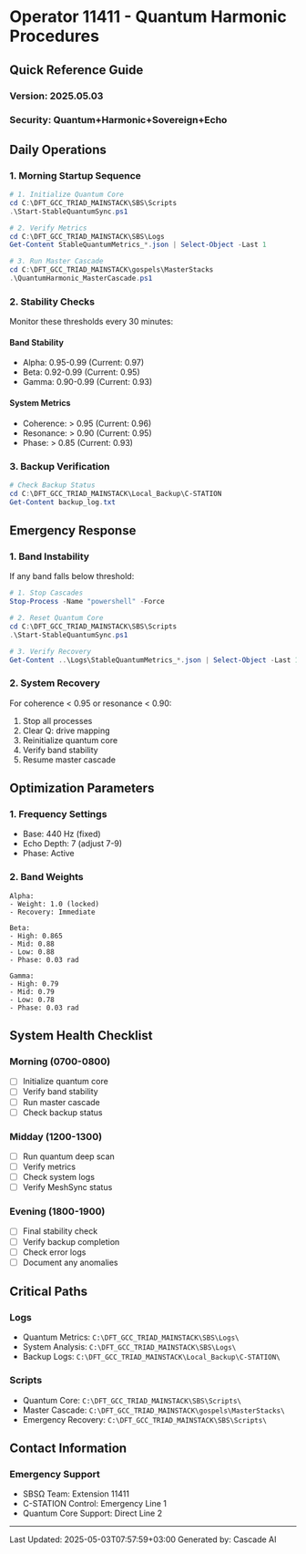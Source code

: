 # Operator 11411 - Quantum Harmonic Procedures
## Quick Reference Guide
### Version: 2025.05.03
### Security: Quantum+Harmonic+Sovereign+Echo

## Daily Operations

### 1. Morning Startup Sequence
```powershell
# 1. Initialize Quantum Core
cd C:\DFT_GCC_TRIAD_MAINSTACK\SBS\Scripts
.\Start-StableQuantumSync.ps1

# 2. Verify Metrics
cd C:\DFT_GCC_TRIAD_MAINSTACK\SBS\Logs
Get-Content StableQuantumMetrics_*.json | Select-Object -Last 1

# 3. Run Master Cascade
cd C:\DFT_GCC_TRIAD_MAINSTACK\gospels\MasterStacks
.\QuantumHarmonic_MasterCascade.ps1
```

### 2. Stability Checks
Monitor these thresholds every 30 minutes:

#### Band Stability
- Alpha: 0.95-0.99 (Current: 0.97)
- Beta: 0.92-0.99 (Current: 0.95)
- Gamma: 0.90-0.99 (Current: 0.93)

#### System Metrics
- Coherence: > 0.95 (Current: 0.96)
- Resonance: > 0.90 (Current: 0.95)
- Phase: > 0.85 (Current: 0.93)

### 3. Backup Verification
```powershell
# Check Backup Status
cd C:\DFT_GCC_TRIAD_MAINSTACK\Local_Backup\C-STATION
Get-Content backup_log.txt
```

## Emergency Response

### 1. Band Instability
If any band falls below threshold:
```powershell
# 1. Stop Cascades
Stop-Process -Name "powershell" -Force

# 2. Reset Quantum Core
cd C:\DFT_GCC_TRIAD_MAINSTACK\SBS\Scripts
.\Start-StableQuantumSync.ps1

# 3. Verify Recovery
Get-Content ..\Logs\StableQuantumMetrics_*.json | Select-Object -Last 1
```

### 2. System Recovery
For coherence < 0.95 or resonance < 0.90:
1. Stop all processes
2. Clear Q: drive mapping
3. Reinitialize quantum core
4. Verify band stability
5. Resume master cascade

## Optimization Parameters

### 1. Frequency Settings
- Base: 440 Hz (fixed)
- Echo Depth: 7 (adjust 7-9)
- Phase: Active

### 2. Band Weights
```plaintext
Alpha:
- Weight: 1.0 (locked)
- Recovery: Immediate

Beta:
- High: 0.865
- Mid: 0.88
- Low: 0.88
- Phase: 0.03 rad

Gamma:
- High: 0.79
- Mid: 0.79
- Low: 0.78
- Phase: 0.03 rad
```

## System Health Checklist

### Morning (0700-0800)
- [ ] Initialize quantum core
- [ ] Verify band stability
- [ ] Run master cascade
- [ ] Check backup status

### Midday (1200-1300)
- [ ] Run quantum deep scan
- [ ] Verify metrics
- [ ] Check system logs
- [ ] Verify MeshSync status

### Evening (1800-1900)
- [ ] Final stability check
- [ ] Verify backup completion
- [ ] Check error logs
- [ ] Document any anomalies

## Critical Paths

### Logs
- Quantum Metrics: `C:\DFT_GCC_TRIAD_MAINSTACK\SBS\Logs\`
- System Analysis: `C:\DFT_GCC_TRIAD_MAINSTACK\SBS\Logs\`
- Backup Logs: `C:\DFT_GCC_TRIAD_MAINSTACK\Local_Backup\C-STATION\`

### Scripts
- Quantum Core: `C:\DFT_GCC_TRIAD_MAINSTACK\SBS\Scripts\`
- Master Cascade: `C:\DFT_GCC_TRIAD_MAINSTACK\gospels\MasterStacks\`
- Emergency Recovery: `C:\DFT_GCC_TRIAD_MAINSTACK\SBS\Scripts\`

## Contact Information

### Emergency Support
- SBSΩ Team: Extension 11411
- C-STATION Control: Emergency Line 1
- Quantum Core Support: Direct Line 2

---
Last Updated: 2025-05-03T07:57:59+03:00
Generated by: Cascade AI
